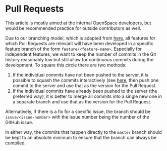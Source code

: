 # Pull Requests
This article is mostly aimed at the internal OpenSpace developers, but would be recommended practice for outside contributors as well.

Due to our branching model, which is adapted from [here](http://nvie.com/posts/a-successful-git-branching-model), all features for which Pull Requests are relevant will have been developed in a specific feature branch of the form `feature/<feature-name>`.  Especially for independent features, we want to keep the number of commits in the Git history reasonably low but still allow for continuous commits during the development.  To square this circle there are two methods:

1. If the individual commits have not been pushed to the server, it is possible to squash the commits interactively (see [here](https://ariejan.net/2011/07/05/git-squash-your-latests-commits-into-one), then push one commit to the server and use that as the version for the Pull Request.
2. If the individual commits have already been pushed to the server (the preferred way), it is better to merge all commits into a single new one in a separate branch and use that as the version for the Pull Request.

Alternatively, if there is a fix for a specific issue, the branch should be `issue/<issue-number>` with the issue number being the number of the GitHub issue.

In either way, the commits that happen directly to the `master` branch should be kept to an absolute minimum to ensure that the branch can always be compiled.
